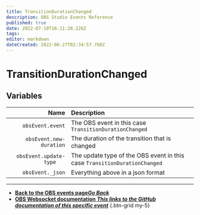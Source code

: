 ```yaml
---
title: TransitionDurationChanged
description: OBS Studio Events Reference
published: true
date: 2022-07-18T16:11:28.226Z
tags: 
editor: markdown
dateCreated: 2022-06-27T02:34:57.760Z
---
```


# TransitionDurationChanged

## Variables

Name | Description
----:|:------------
`obsEvent.event` | The OBS event in this case `TransitionDurationChanged`
`obsEvent.new-duration` | The duration of the transition that is changed
`obsEvent.update-type	` | The update type of the OBS event in this case `TransitionDurationChanged`
`obsEvent._json` | Everything above in a json format
---

- [<i class="mdi mdi-chevron-left"></i>**Back to the OBS events page*Go Back***](/en/Broadcasters/OBS/Archive/Events)
- [<i class="mdi mdi-github"></i> **OBS Websocket documentation *This links to the GitHub documentation of this specific event***](https://github.com/obsproject/obs-websocket/blob/4.x-current/docs/generated/protocol.md#transitiondurationchanged)
{.btn-grid my-5}
